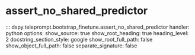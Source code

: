 # assert_no_shared_predictor

::: dspy.teleprompt.bootstrap_finetune.assert_no_shared_predictor
    handler: python
    options:
        show_source: true
        show_root_heading: true
        heading_level: 2
        docstring_section_style: google
        show_root_full_path: false
        show_object_full_path: false
        separate_signature: false
